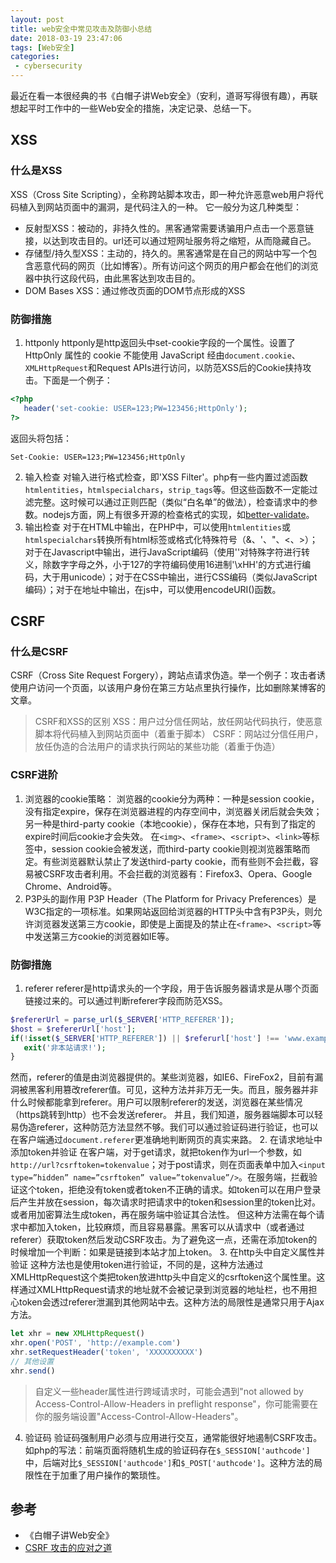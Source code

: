 ```yaml
---
layout: post
title: web安全中常见攻击及防御小总结
date: 2018-03-19 23:47:06
tags: [Web安全]
categories:
 - cybersecurity
---
```

最近在看一本很经典的书《白帽子讲Web安全》（安利，道哥写得很有趣），再联想起平时工作中的一些Web安全的措施，决定记录、总结一下。

<!-- more -->

## XSS
### 什么是XSS
XSS（Cross Site Scripting），全称跨站脚本攻击，即一种允许恶意web用户将代码植入到网站页面中的漏洞，是代码注入的一种。
它一般分为这几种类型：
 - 反射型XSS：被动的，非持久性的。黑客通常需要诱骗用户点击一个恶意链接，以达到攻击目的。url还可以通过短网址服务将之缩短，从而隐藏自己。
 - 存储型/持久型XSS：主动的，持久的。黑客通常是在自己的网站中写一个包含恶意代码的网页（比如博客）。所有访问这个网页的用户都会在他们的浏览器中执行这段代码，由此黑客达到攻击目的。
 - DOM Bases XSS：通过修改页面的DOM节点形成的XSS

### 防御措施
 1. httponly
 httponly是http返回头中set-cookie字段的一个属性。设置了 HttpOnly 属性的 cookie 不能使用 JavaScript 经由`document.cookie`、`XMLHttpRequest`和Request APIs进行访问，以防范XSS后的Cookie挟持攻击。下面是一个例子：
 ``` php
 <?php
    header('set-cookie: USER=123;PW=123456;HttpOnly');
 ?>
 ```
 返回头将包括：
 ```
 Set-Cookie: USER=123;PW=123456;HttpOnly
 ```
 2. 输入检查
 对输入进行格式检查，即'XSS Filter'。php有一些内置过滤函数`htmlentities`，`htmlspecialchars`，`strip_tags`等。但这些函数不一定能过滤完整。这时候可以通过正则匹配（类似“白名单”的做法），检查请求中的参数。nodejs方面，网上有很多开源的检查格式的实现，如[better-validate](https://www.npmjs.com/package/better-validator)。
 3. 输出检查
 对于在HTML中输出，在PHP中，可以使用`htmlentities`或`htmlspecialchars`转换所有html标签或格式化特殊符号（&、'、"、<、>）；对于在Javascript中输出，进行JavaScript编码（使用'\'对特殊字符进行转义，除数字字母之外，小于127的字符编码使用16进制'\xHH'的方式进行编码，大于用unicode）；对于在CSS中输出，进行CSS编码（类似JavaScript编码）；对于在地址中输出，在js中，可以使用encodeURI()函数。

## CSRF
### 什么是CSRF
CSRF（Cross Site Request Forgery），跨站点请求伪造。举一个例子：攻击者诱使用户访问一个页面，以该用户身份在第三方站点里执行操作，比如删除某博客的文章。
> CSRF和XSS的区别
> XSS：用户过分信任网站，放任网站代码执行，使恶意脚本将代码植入到网站页面中（着重于脚本）
> CSRF：网站过分信任用户，放任伪造的合法用户的请求执行网站的某些功能（着重于伪造）

### CSRF进阶
 1. 浏览器的cookie策略：
 浏览器的cookie分为两种：一种是session cookie，没有指定expire，保存在浏览器进程的内存空间中，浏览器关闭后就会失效；另一种是third-party cookie（本地cookie），保存在本地，只有到了指定的expire时间后cookie才会失效。
 在`<img>`、`<frame>`、`<script>`、`<link>`等标签中，session cookie会被发送，而third-party cookie则视浏览器策略而定。有些浏览器默认禁止了发送third-party cookie，而有些则不会拦截，容易被CSRF攻击者利用。不会拦截的浏览器有：Firefox3、Opera、Google Chrome、Android等。
 2. P3P头的副作用
 P3P Header（The Platform for Privacy Preferences）是W3C指定的一项标准。如果网站返回给浏览器的HTTP头中含有P3P头，则允许浏览器发送第三方cookie，即使是上面提及的禁止在`<frame>`、`<script>`等中发送第三方cookie的浏览器如IE等。

### 防御措施
 1. referer
 referer是http请求头的一个字段，用于告诉服务器请求是从哪个页面链接过来的。可以通过判断referer字段而防范XSS。
 ``` php
 $refererUrl = parse_url($_SERVER['HTTP_REFERER']);
 $host = $refererUrl['host'];
 if(!isset($_SERVER['HTTP_REFERER']) || $referurl['host'] !== 'www.example.com') {
    exit('非本站请求!');
 }
 ```
 然而，referer的值是由浏览器提供的。某些浏览器，如IE6、FireFox2，目前有漏洞被黑客利用篡改referer值。可见，这种方法并非万无一失。而且，服务器并非什么时候都能拿到referer。用户可以限制referer的发送，浏览器在某些情况（https跳转到http）也不会发送referer。
 并且，我们知道，服务器端脚本可以轻易伪造referer，这种防范方法显然不够。我们可以通过验证码进行验证，也可以在客户端通过`document.referer`更准确地判断网页的真实来路。
 2. 在请求地址中添加token并验证
 在客户端，对于get请求，就把token作为url一个参数，如`http://url?csrftoken=tokenvalue`；对于post请求，则在页面表单中加入`<input type=”hidden” name=”csrftoken” value=”tokenvalue”/>`。在服务端，拦截验证这个token，拒绝没有token或者token不正确的请求。如token可以在用户登录后产生并放在session，每次请求时把请求中的token和session里的token比对。或者用加密算法生成token，再在服务端中验证其合法性。
 但这种方法需在每个请求中都加入token，比较麻烦，而且容易暴露。黑客可以从请求中（或者通过referer）获取token然后发动CSRF攻击。为了避免这一点，还需在添加token的时候增加一个判断：如果是链接到本站才加上token。
 3. 在http头中自定义属性并验证
 这种方法也是使用token进行验证，不同的是，这种方法通过XMLHttpRequest这个类把token放进http头中自定义的csrftoken这个属性里。这样通过XMLHttpRequest请求的地址就不会被记录到浏览器的地址栏，也不用担心token会透过referer泄漏到其他网站中去。这种方法的局限性是通常只用于Ajax方法。
 ``` js
 let xhr = new XMLHttpRequest()
 xhr.open('POST', 'http://example.com')
 xhr.setRequestHeader('token', 'XXXXXXXXXX')
 // 其他设置
 xhr.send()
 ```
 > 自定义一些header属性进行跨域请求时，可能会遇到"not allowed by Access-Control-Allow-Headers in preflight response"，你可能需要在你的服务端设置"Access-Control-Allow-Headers"。
 4. 验证码
 验证码强制用户必须与应用进行交互，通常能很好地遏制CSRF攻击。如php的写法：前端页面将随机生成的验证码存在`$_SESSION['authcode']`中，后端对比`$_SESSION['authcode']`和`$_POST['authcode']`。这种方法的局限性在于加重了用户操作的繁琐性。

## 参考
 - 《白帽子讲Web安全》
 - [CSRF 攻击的应对之道](https://www.ibm.com/developerworks/cn/web/1102_niugang_csrf/)
